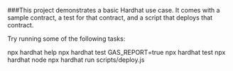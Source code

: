 
###This project demonstrates a basic Hardhat use case. It comes with a sample contract, a test for that contract, and a script that deploys that contract.

Try running some of the following tasks:

npx hardhat help
npx hardhat test 
GAS_REPORT=true npx hardhat test
npx hardhat node
npx hardhat run scripts/deploy.js
```
